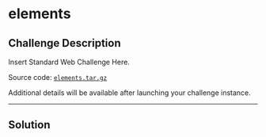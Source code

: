 # elements

## Challenge Description

Insert Standard Web Challenge Here.

Source code: [`elements.tar.gz`](https://artifacts.picoctf.net/c\_rhea/17/elements.tar.gz)

Additional details will be available after launching your challenge instance.

***

## Solution

